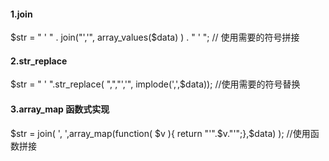 
#### 1.join
 $str = " ' " . join("','", array_values($data) ) . " ' ";  // 使用需要的符号拼接
 
#### 2.str_replace
 $str = " ' ".str_replace( ",","','", implode(',',$data));  //使用需要的符号替换
 
#### 3.array_map  函数式实现
$str = join( ', ',array_map(function( $v ){  return "'".$v."'";},$data) );  //使用函数拼接